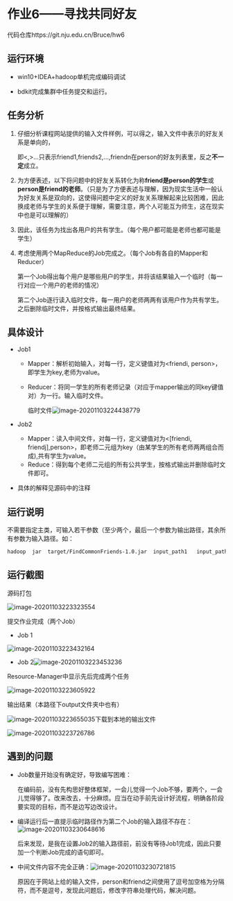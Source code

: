 # 作业6——寻找共同好友

代码仓库https://git.nju.edu.cn/Bruce/hw6

## 运行环境

- win10+IDEA+hadoop单机完成编码调试

- bdkit完成集群中任务提交和运行。

## 任务分析

1. 仔细分析课程网站提供的输入文件样例，可以得之，输入文件中表示的好友关系是单向的，

   即<person><,><friend1><friend2>…<friendn>只表示friend1,friends2,...,friendn在person的好友列表里，反之**不一定**成立。

2. 为方便表述，以下将问题中的好友关系转化为称**friend是person的学生**或**person是friend的老师**。（只是为了方便表述与理解，因为现实生活中一般认为好友关系是双向的，这使得问题中定义的好友关系理解起来比较困难，因此换成老师与学生的关系便于理解，需要注意，两个人可能互为师生，这在现实中也是可以理解的）

2. 因此，该任务为找出各用户的共有学生。（每个用户都可能是老师也都可能是学生）

3. 考虑使用两个MapReduce的Job完成之。（每个Job有各自的Mapper和Reducer）

   第一个Job得出每个用户是哪些用户的学生，并将该结果输入一个临时（每一行对应一个用户的老师的情况）

   第二个Job逐行读入临时文件，每一用户的老师两两有该用户作为共有学生。之后删除临时文件，并按格式输出最终结果。


## 具体设计

 - Job1
   - Mapper：解析初始输入，对每一行，定义键值对为<friendi, person>，即学生为key,老师为value。
   
   - Reducer：将同一学生的所有老师记录（对应于mapper输出的同key键值对）为一行。输入临时文件。
   
     临时文件![image-20201103224438779](C:\Users\CYJ\AppData\Roaming\Typora\typora-user-images\image-20201103224438779.png)
   
 - Job2

   - Mapper：读入中间文件，对每一行，定义键值对为<[friendi, friendj],person>，即老师二元组为key（由某学生的所有老师两两组合而成),共有学生为value。
   - Reduce：得到每个老师二元组的所有公共学生，按格式输出并删除临时文件即可。

 - 具体的解释见源码中的注释
## 运行说明

​	不需要指定主类，可输入若干参数（至少两个，最后一个参数为输出路径，其余所有参数为输入路径。如：

   ```bash
 hadoop  jar  target/FindCommonFriends-1.0.jar  input_path1   input_path2     output_path
   ```
## 运行截图

源码打包

![image-20201103223323554](C:\Users\CYJ\AppData\Roaming\Typora\typora-user-images\image-20201103223323554.png)

提交作业完成（两个Job）

- Job 1

![image-20201103223432164](C:\Users\CYJ\AppData\Roaming\Typora\typora-user-images\image-20201103223432164.png)

- Job 2![image-20201103223453236](C:\Users\CYJ\AppData\Roaming\Typora\typora-user-images\image-20201103223453236.png)

Resource-Manager中显示先后完成两个任务

![image-20201103223605922](C:\Users\CYJ\AppData\Roaming\Typora\typora-user-images\image-20201103223605922.png)

输出结果（本路径下output文件夹中也有）

![image-20201103223655035](C:\Users\CYJ\AppData\Roaming\Typora\typora-user-images\image-20201103223655035.png)下载到本地的输出文件

![image-20201103223726786](C:\Users\CYJ\AppData\Roaming\Typora\typora-user-images\image-20201103223726786.png)

## 遇到的问题

- Job数量开始没有确定好，导致编写困难：

  在编码前，没有先构思好整体框架，一会儿觉得一个Job不够，要两个，一会儿觉得够了。改来改去，十分麻烦。应当在动手前先设计好流程，明确各阶段要实现的目标，而不是边写边改设计。

- 编译运行后一直提示临时路径作为第二个Job的输入路径不存在：![image-20201103230648616](C:\Users\CYJ\AppData\Roaming\Typora\typora-user-images\image-20201103230648616.png)

  ​	后来发现，是我在设置Job2的输入路径前，前没有等待Job1完成，因此只要加一个判断Job完成的语句即可。

- 中间文件内容不完全正确：![image-20201103230721815](C:\Users\CYJ\AppData\Roaming\Typora\typora-user-images\image-20201103230721815.png)

  ​	原因在于网站上给的输入文件，person和friend之间使用了逗号加空格为分隔符，而不是逗号，发现此问题后，修改字符串处理代码，解决问题。

  